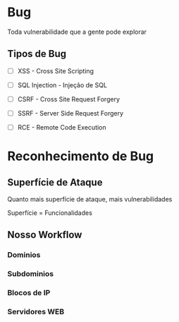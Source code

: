 # Bug

Toda vulnerabilidade que a gente pode explorar

## Tipos de Bug

- [ ] XSS - Cross Site Scripting

- [ ] SQL Injection - Injeção de SQL

- [ ] CSRF - Cross Site Request Forgery

- [ ] SSRF - Server Side Request Forgery

- [ ] RCE - Remote Code Execution

# Reconhecimento de Bug

## Superfície de Ataque

Quanto mais superfície de ataque, mais vulnerabilidades

Superfície = Funcionalidades

## Nosso Workflow

### Dominios

### Subdominios

### Blocos de IP

### Servidores WEB